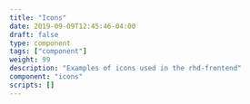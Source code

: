 ```yaml
---
title: "Icons"
date: 2019-09-09T12:45:46-04:00
draft: false
type: component
tags: ["component"]
weight: 99
description: "Examples of icons used in the rhd-frontend"
component: "icons"
scripts: []
---
```


